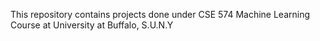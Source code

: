 This repository contains projects done under CSE 574 Machine Learning Course at University at Buffalo, S.U.N.Y
